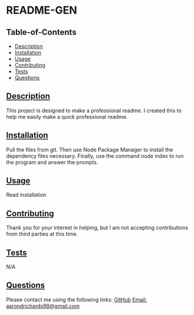  # README-GEN
  
   
  ## Table-of-Contents
  * [Description](#description)
  * [Installation](#installation)
  * [Usage](#usage)
  * [Contributing](#contributing)
  * [Tests](#tests)
  * [Questions](#questions)
  
  ## [Description](#table-of-contents)
  This project is designed to make a professional readme.
  I created this to help me easily make a quick professional readme.
  ## [Installation](#table-of-contents)
  Pull the files from git. Then use Node Package Manager to install the dependency files necessary. Finally, use the command node index to run the program and answer the prompts.
  ## [Usage](#table-of-contents)
  Read installation
  
  ## [Contributing](#table-of-contents)
  
  Thank you for your interest in helping, but I am not accepting contributions from third parties at this time.
  ## [Tests](#table-of-contents)
  N/A
  ## [Questions](#table-of-contents)
  Please contact me using the following links:
  [GitHub](https://github.com/KlosheKopa)
  [Email: aarondrichards98@gmail.com](mailto:aarondrichards98@gmail.com)